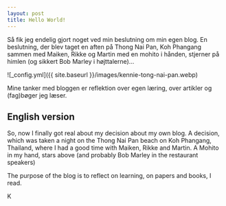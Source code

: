```yaml
---
layout: post
title: Hello World!
---
```


Så fik jeg endelig gjort noget ved min beslutning om min egen blog. En beslutning, der blev taget en aften på Thong Nai Pan, Koh Phangang sammen med Maiken, Rikke og Martin med en mohito i hånden, stjerner på himlen (og sikkert Bob Marley i højttalerne)… 
<!--more-->
![_config.yml]({{ site.baseurl }}/images/kennie-tong-nai-pan.webp)  
  

Mine tanker med bloggen er reflektion over egen læring, over artikler og (fag)bøger jeg læser. 

## English version
So, now I finally got real about my decision about my own blog. A decision, which was taken a night on the Thong Nai Pan beach on Koh Phangang, Thailand, where I had a good time with Maiken, Rikke and Martin. A Mohito in my hand, stars above (and probably Bob Marley in the restaurant speakers) 

 
The purpose of the blog is to reflect on learning, on papers and books, I read. 


K

